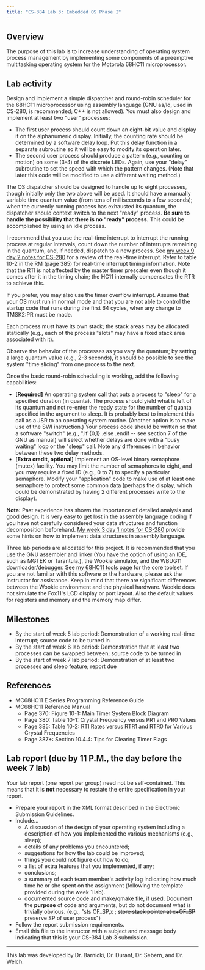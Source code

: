 ```yaml
---
title: "CS-384 Lab 3: Embedded OS Phase I"
---
```


## Overview

The purpose of this lab is to increase understanding of operating system
process management by implementing some components of a preemptive multitasking operating 
system for the Motorola 68HC11 microprocessor.

## Lab activity

Design and implement a simple dispatcher and round-robin scheduler for
the 68HC11 microprocessor using assembly language (GNU as/ld, used in CS-280, is recommended; C++ 
is not allowed). You must also design and implement at least two &quot;user&quot; processes:

* The first user process should count down an eight-bit value and display
  it on the alphanumeric display. Initially, the counting rate should be
  determined by a software delay loop. Put this delay function in a separate subroutine so
  it will be easy to modify its operation later.
* The second user process should produce a pattern (e.g., counting or
  motion) on some (3-4) of the discrete LEDs. Again, use your &quot;delay&quot;
  subroutine to set the speed with which the pattern changes. (Note that later this code
  will be modified to use a different waiting method.)

The OS dispatcher should be designed to handle up to eight processes,
though initially only the two above will be used. It should have a manually variable time
quantum value (from tens of milliseconds to a few seconds); when the currently running
process has exhausted its quantum, the dispatcher should context switch to the next
&quot;ready&quot; process. __Be sure to handle the possibility that there is no
&quot;ready&quot; process.__  This could be accomplished by using an idle process.

I recommend that you use the real-time interrupt to interrupt the running process at regular 
intervals, count down the number of interrupts remaining in the quantum, and, if needed, dispatch 
to a new process. See <a href="../cs280/outline.html">my week 
9 day 2 notes for CS-280</a> for a review of the real-time interrupt. Refer to table 10-2 in 
the RM (page 385) for real-time interrupt timing information. Note that the RTI is not 
affected by the master timer prescaler even though it comes after it in the timing chain; the 
HC11 internally compensates the RTR to achieve this.

If you prefer, you may also use the timer overflow interrupt. Assume that your OS must run in 
normal mode and that you are not able to control the startup code that runs during the first 64 
cycles, when any change to TMSK2:PR must be made.

Each process must have its own stack; the stack areas may be
allocated statically (e.g., each of the process &quot;slots&quot; may have a fixed stack
area associated with it).

Observe the behavior of the processes as you vary the quantum; by
setting a large quantum value (e.g., 2-3 seconds), it should be possible to see the system
&quot;time slicing&quot; from one process to the next.

Once the basic round-robin scheduling is working, add the following
capabilities:

* __[Required]__ An operating system call that puts a process
  to &quot;sleep&quot; for a specified duration (in quanta). The process should yield
  what is left of its quantum and not re-enter the ready state for the number of quanta
  specified in the argument to sleep. It is probably best to implement this call
  as a JSR to an operating system routine. (Another option is to
  make use of the SWI instruction.)
  Your process code should be written so that a software &quot;switch&quot; (e.g., ".if {0,1} .else .endif -- see section 7 of the GNU as manual) will select
  whether delays are done with a &quot;busy waiting&quot; loop or the &quot;sleep&quot;
  call. Note any differences in behavior between these two delay methods.
* __[Extra credit, optional]__ Implement an OS-level binary
  semaphore (mutex) facility. You may limit the number of semaphores to eight, and you may
  require a fixed ID (e.g., 0 to 7) to specify a particular semaphore. Modify your
  &quot;application&quot; code to make use of at least one semaphore to protect some common
  data (perhaps the display, which could be demonstrated by having 2 different processes
  write to the display).

__Note:__ Past experience has shown the importance of
detailed analysis and good design. It is very easy to get lost in the assembly language
coding if you have not carefully considered your data structures and function
decomposition beforehand. 
<a href="../cs280/outline.html">My week 3 day 1 notes for CS-280</a> 
provide some hints on how to implement data structures in assembly language.

Three lab periods are allocated for this project. It is recommended that you use the GNU 
assembler and linker (You have the option of using an IDE, such as MGTEK
or Tarantula.), the Wookie simulator,
and the WBUG11 downloader/debugger. See <a href="../cs280/tools/">my
68HC11 tools page</a> for the core toolset. If you are not familiar with this software or the hardware,
please ask the instructor for assistance. Keep in mind that there 
are significant differences between the Wookie environment and the physical 
hardware. Wookie does not simulate the Fox11's LCD display or port layout.
Also the default values for registers and memory and the memory map differ.

## Milestones

* By the start of week 5 lab period: Demonstration of a working real-time
  interrupt; source code to be turned in
* By the start of week 6 lab period: Demonstration that at least two 
  processes can be swapped between; source code to be turned in
* By the start of week 7 lab period: Demonstration of at least two 
  processes and sleep feature; report due

## References
* MC68HC11 E Series Programming Reference Guide
* MC68HC11 Reference Manual
  * Page 370: Figure 10-1: Main Timer System Block Diagram
  * Page 380: Table 10-1: Crystal Frequency versus PR1 and PR0 Values
  * Page 385: Table 10-2: RTI Rates versus RTR1 and RTR0 for Various Crystal Frequencies
  * Page 387+: Section 10.4.4: Tips for Clearing Timer Flags

## Lab report (due by 11 P.M., the day before the week 7 lab)

Your lab report (one report per group) need not be self-contained. This means that it is
__not__ necessary to restate the entire specification in your report.

* Prepare your report in the XML format described in the Electronic Submission
    Guidelines.
* Include...
  * A discussion of the design of your operating system
      including a description of how you implemented the various mechanisms (e.g.,
      sleep);
  * details of any problems you encountered;
  * suggestions for how the lab could be improved;
  * things you could not figure out how to do;
  * a list of extra features that you implemented, if any;
  * conclusions;
  * a summary of each team member's activity log indicating how much time he or she spent
      on the assignment (following the template provided during the week 1 lab).
  * documented source code and make/qmake file, if
      used. Document the __purpose__ of code and arguments, but do not
      document what is trivially obvious. (e.g., "sts OF_SP,x ; <strike>store stack pointer at x+OF_SP</strike> preserve SP of user process")
* Follow the report submission requirements.
* Email this file to the instructor with a subject and message
    body indicating that this is your CS-384 Lab 3 submission.

<hr>

This lab was developed by Dr. Barnicki, Dr. Durant, Dr. Sebern, and Dr. Welch.
